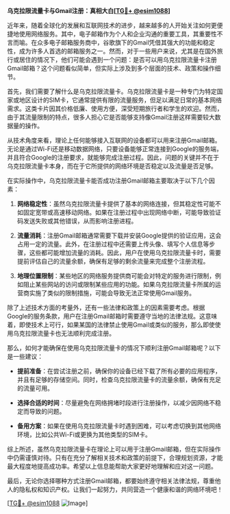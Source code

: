 **乌克拉限流量卡与Gmail注册：真相大白[[TG💪+ @esim1088](https://t.me/s/esim1088)]**

近年来，随着全球化的发展和互联网技术的进步，越来越多的人开始关注如何更便捷地使用网络服务。其中，电子邮箱作为个人和企业沟通的重要工具，其重要性不言而喻。在众多电子邮箱服务商中，谷歌旗下的Gmail凭借其强大的功能和稳定性，成为许多人首选的邮箱服务之一。然而，对于一些用户来说，尤其是在国外旅行或居住的情况下，他们可能会遇到一个问题：是否可以用乌克拉限流量卡注册Gmail邮箱？这个问题看似简单，但实际上涉及到多个层面的技术、政策和操作细节。

首先，我们需要了解什么是乌克拉限流量卡。乌克拉限流量卡是一种专门为特定国家或地区设计的SIM卡，它通常提供有限的流量服务，但足以满足日常的基本网络需求。这类卡片因其价格低廉、使用方便，深受短期旅行者和学生的欢迎。然而，由于其流量限制的特点，很多人担心它是否能够支持像Gmail注册这样需要较大数据量的操作。

从技术角度来看，理论上任何能够接入互联网的设备都可以用来注册Gmail邮箱。无论是通过Wi-Fi还是移动数据网络，只要设备能够正常连接到Google的服务端，并且符合Google的注册要求，就能够完成注册过程。因此，问题的关键并不在于乌克拉限流量卡本身，而在于它所提供的网络环境是否稳定以及流量是否足够。

在实际操作中，乌克拉限流量卡能否成功注册Gmail邮箱主要取决于以下几个因素：

1. **网络稳定性**：虽然乌克拉限流量卡提供了基本的网络连接，但其稳定性可能不如固定宽带或高速移动网络。如果在注册过程中出现网络中断，可能导致验证码发送失败或其他错误，从而影响注册进程。
   
2. **流量消耗**：注册Gmail邮箱通常需要下载并安装Google提供的验证应用，这会占用一定的流量。此外，在注册过程中还需要上传头像、填写个人信息等步骤，这些都可能增加流量的消耗。因此，用户在使用乌克拉限流量卡时，需要提前评估自己的流量余额，确保有足够的剩余流量来完成整个注册流程。

3. **地理位置限制**：某些地区的网络服务提供商可能会对特定的服务进行限制，例如阻止某些网站的访问或限制某些应用的功能。如果乌克拉限流量卡所属的运营商实施了类似的限制措施，可能会导致无法正常使用Gmail服务。

除了上述技术方面的考量外，还有一些法律和政策上的因素需要考虑。根据Google的服务条款，用户在注册Gmail邮箱时需要遵守当地的法律法规。这意味着，即使技术上可行，如果某国的法律禁止使用Gmail或类似的服务，那么即使使用乌克拉限流量卡也无法顺利完成注册。

那么，如何才能确保在使用乌克拉限流量卡的情况下顺利注册Gmail邮箱呢？以下是一些建议：

- **提前准备**：在尝试注册之前，确保你的设备已经下载了所有必要的应用程序，并且有足够的存储空间。同时，检查乌克拉限流量卡的流量余额，确保有充足的流量可用。
  
- **选择合适的时间**：尽量避免在网络拥堵时段进行注册操作，以减少因网络不稳定而导致的问题。

- **备用方案**：如果在使用乌克拉限流量卡时遇到困难，可以考虑切换到其他网络环境，比如公共Wi-Fi或更换为其他类型的SIM卡。

综上所述，虽然乌克拉限流量卡在理论上可以用于注册Gmail邮箱，但在实际操作中仍需谨慎对待。只有在充分了解相关技术和政策的前提下，合理规划资源，才能最大程度地提高成功率。希望以上信息能帮助大家更好地理解和应对这一问题。

最后，无论你选择哪种方式注册Gmail邮箱，都要始终遵守相关法律法规，尊重他人的隐私权和知识产权。让我们一起努力，共同营造一个健康和谐的网络环境吧！

[[TG💪+ @esim1088](https://t.me/s/esim1088) ![Image](https://i.postimg.cc/4NQfJmqS/Snipaste-2025-05-13-00-14-12.png)]